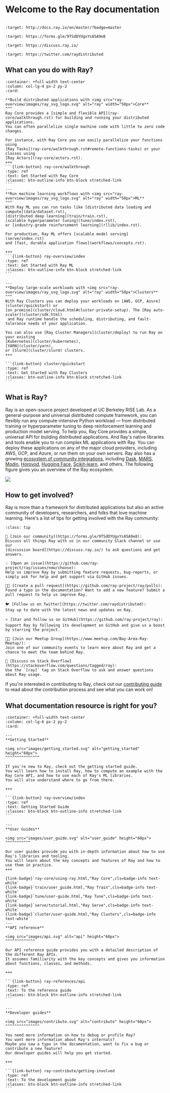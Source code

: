 # Welcome to the Ray documentation

```{image} https://github.com/ray-project/ray/raw/master/doc/source/images/ray_header_logo.png
```

```{image} https://readthedocs.org/projects/ray/badge/?version=master
:target: http://docs.ray.io/en/master/?badge=master
```

```{image} https://img.shields.io/badge/Ray-Join%20Slack-blue
:target: https://forms.gle/9TSdDYUgxYs8SA9e8
```

```{image} https://img.shields.io/badge/Discuss-Ask%20Questions-blue
:target: https://discuss.ray.io/
```

```{image} https://img.shields.io/twitter/follow/raydistributed.svg?style=social&logo=twitter
:target: https://twitter.com/raydistributed
```

## What can you do with Ray?


````{panels}
:container: +full-width text-center
:column: col-lg-4 px-2 py-2
:card:

**Build distributed applications with <img src="ray-overview/images/ray_svg_logo.svg" alt="ray" width="50px">Core**
^^^
Ray Core provides a [simple and flexible API](ray-core/walkthrough.rst) for building and running your distributed applications.
You can often parallelize single machine code with little to zero code changes.

For instance, with Ray Core you can easily parallelize your functions using 
[Ray Tasks](ray-core/walkthrough.rst#remote-functions-tasks) or your classes using 
[Ray Actors](ray-core/actors.rst). 
+++
```{link-button} ray-core/walkthrough
:type: ref
:text: Get Started with Ray Core
:classes: btn-outline-info btn-block stretched-link
```
---
**Run machine learning workflows with <img src="ray-overview/images/ray_svg_logo.svg" alt="ray" width="50px">ML**
^^^
With Ray ML you can run tasks like [distributed data loading and compute](data/dataset.rst),
[distributed deep learning](train/train.rst),
[scalable hyperparameter tuning](tune/index.rst),
or [industry-grade reinforcement learning](rllib/index.rst).

For production, Ray ML offers [scalable model serving](serve/index.rst) 
and [fast, durable application flows](workflows/concepts.rst).

+++
```{link-button} ray-overview/index
:type: ref
:text: Get Started with Ray ML
:classes: btn-outline-info btn-block stretched-link
```

---
**Deploy large-scale workloads with <img src="ray-overview/images/ray_svg_logo.svg" alt="ray" width="50px">Clusters**
^^^
With Ray Clusters you can deploy your workloads on [AWS, GCP, Azure](cluster/quickstart) or 
[on premise](cluster/cloud.html#cluster-private-setup). The [Ray auto-scaler](cluster/sdk.html)
 and Ray runtime handle the scheduling, distributing, and fault-tolerance needs of your application.

You can also use [Ray Cluster Managers](cluster/deploy) to run Ray on your existing
[Kubernetes](cluster/kubernetes),
[YARN](cluster/yarn),
or [Slurm](cluster/slurm) clusters.
+++

```{link-button} cluster/quickstart
:type: ref
:text: Get Started with Ray Clusters
:classes: btn-outline-info btn-block stretched-link
```
````

## What is Ray?

Ray is an open-source project developed at UC Berkeley RISE Lab.
As a general-purpose and universal distributed compute framework, you can flexibly run any compute-intensive Python workload — from distributed training or hyperparameter tuning to deep reinforcement learning and production model serving.
To help you, Ray Core provides a simple, universal API for building distributed applications.
And Ray's native libraries and tools enable you to run complex ML applications with Ray.
You can deploy these applications on any of the major cloud providers, including AWS, GCP, and Azure, or run them on your own servers.
Ray also has a growing [ecosystem of community integrations](ray-overview/ray-libraries), including [Dask](https://docs.ray.io/en/latest/data/dask-on-ray.html), [MARS](https://docs.ray.io/en/latest/data/mars-on-ray.html), [Modin](https://github.com/modin-project/modin), [Horovod](https://horovod.readthedocs.io/en/stable/ray_include.html), [Hugging Face](https://huggingface.co/transformers/main_classes/trainer.html#transformers.Trainer.hyperparameter_search), [Scikit-learn](ray-ecosystem/integrations/joblib), and others.
The following figure gives you an overview of the Ray ecosystem.

![](ray-overview/images/ray_ecosystem_integration_v2.png)


## How to get involved?

Ray is more than a framework for distributed applications but also an active community of developers, researchers, and folks that love machine learning.
Here's a list of tips for getting involved with the Ray community:


```{admonition} Get involved and become part of the Ray community
:class: tip

💬 [Join our community](https://forms.gle/9TSdDYUgxYs8SA9e8): 
Discuss all things Ray with us in our community Slack channel or use our 
[discussion board](https://discuss.ray.io/) to ask questions and get answers.

💡 [Open an issue](https://github.com/ray-project/ray/issues/new/choose): 
Help us improve Ray by submitting feature requests, bug-reports, or simply ask for help and get support via GitHub issues.

👩‍💻 [Create a pull request](https://github.com/ray-project/ray/pulls): 
Found a typo in the documentation? Want to add a new feature? Submit a pull request to help us improve Ray.

🐦 [Follow us on Twitter](https://twitter.com/raydistributed): 
Stay up to date with the latest news and updates on Ray.

⭐ [Star and follow us on GitHub](https://github.com/ray-project/ray): 
Support Ray by following its development on GitHub and give us a boost by starring the project.

🤝🏿 [Join our Meetup Group](https://www.meetup.com/Bay-Area-Ray-Meetup/): 
Join one of our community events to learn more about Ray and get a chance to meet the team behind Ray.

🙌 [Discuss on Stack Overflow](https://stackoverflow.com/questions/tagged/ray): 
Use the `[ray]` tag on Stack Overflow to ask and answer questions about Ray usage.
```

If you're interested in contributing to Ray, check out our [contributing guide](ray-contribute/getting-involved)
to read about the contribution process and see what you can work on!


## What documentation resource is right for you?


````{panels}
:container: +full-width text-center
:column: col-lg-6 px-2 py-2
:card:

---
**Getting Started**

<img src="images/getting_started.svg" alt="getting_started" height="60px">
^^^^^^^^^^^^^^^

If you're new to Ray, check out the getting started guide.
You will learn how to install Ray, how to compute an example with the Ray Core API, and how to use each of Ray's ML libraries.
You will also understand where to go from there.

+++

```{link-button} ray-overview/index
:type: ref
:text: Getting Started Guide
:classes: btn-block btn-outline-info stretched-link
```

---
**User Guides**

<img src="images/user_guide.svg" alt="user_guide" height="60px">
^^^^^^^^^^^

Our user guides provide you with in-depth information about how to use Ray's libraries and tooling.
You will learn about the key concepts and features of Ray and how to use them in practice.
+++

{link-badge}`ray-core/using-ray.html,"Ray Core",cls=badge-info text-white`
{link-badge}`train/user_guide.html,"Ray Train",cls=badge-info text-white`
{link-badge}`tune/user-guide.html,"Ray Tune",cls=badge-info text-white`
{link-badge}`serve/tutorial.html,"Ray Serve",cls=badge-info text-white`
{link-badge}`cluster/user-guide.html,"Ray Clusters",cls=badge-info text-white`
---
**API reference**

<img src="images/api.svg" alt="api" height="60px">
^^^^^^^^^^^^^

Our API reference guide provides you with a detailed description of the different Ray APIs.
It assumes familiarity with the key concepts and gives you information about functions, classes, and methods.

+++

```{link-button} ray-references/api
:type: ref
:text: To the reference guide
:classes: btn-block btn-outline-info stretched-link
```

---
**Developer guides**

<img src="images/contribute.svg" alt="contribute" height="60px">
^^^^^^^^^^^^^^^

You need more information on how to debug or profile Ray?
You want more information about Ray's internals?
Maybe you saw a typo in the documentation, want to fix a bug or contribute a new feature? 
Our developer guides will help you get started.

+++

```{link-button} ray-contribute/getting-involved
:type: ref
:text: To the development guide
:classes: btn-block btn-outline-info stretched-link
```

````